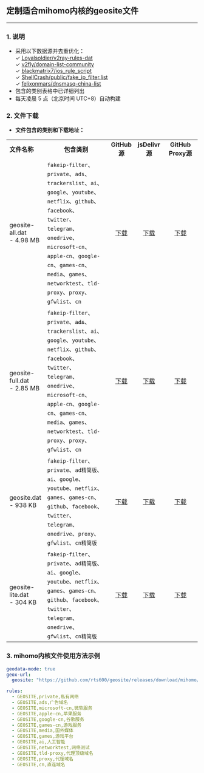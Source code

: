 ## 定制适合mihomo内核的geosite文件

---


### 1. 说明
- 采用以下数据源并去重优化：<br>
 ✓ [Loyalsoldier/v2ray-rules-dat](https://github.com/Loyalsoldier/v2ray-rules-dat)<br>
 ✓ [v2fly/domain-list-community](https://github.com/v2fly/domain-list-community/blob/master/data)<br>
 ✓ [blackmatrix7/ios_rule_script](https://github.com/blackmatrix7/ios_rule_script/tree/master/rule/Clash)<br>
 ✓ [ShellCrash/public/fake_ip_filter.list](https://github.com/juewuy/ShellCrash/blob/dev/public/fake_ip_filter.list)<br>
 ✓ [felixonmars/dnsmasq-china-list](https://github.com/felixonmars/dnsmasq-china-list/blob/master)<br>
- 包含的类别表格中已详细列出
- 每天凌晨 5 点（北京时间 UTC+8）自动构建

### 2. 文件下载
- **文件包含的类别和下载地址：**
<table>
  <tr>
    <td width="18%"><b>文件名称</b></td>
    <td align="center"><b>包含类别</b></td>
    <td width="12%" align="center"><b>GitHub源</b></td>
    <td width="12%" align="center"><b>jsDelivr源</b></td>
    <td width="18%" align="center"><b>GitHub Proxy源</b></td>
  </tr>
  <tr>
    <td>geosite-all.dat<br> - 4.98 MB</td>
    <td><code>fakeip-filter</code>、<code>private</code>、<code>ads</code>、<code>trackerslist</code>、<code>ai</code>、<code>google</code>、<code>youtube</code>、<code>netflix</code>、<code>github</code>、<code>facebook</code>、<code>twitter</code>、<code>telegram</code>、<code>onedrive</code>、<code>microsoft-cn</code>、<code>apple-cn</code>、<code>google-cn</code>、<code>games-cn</code>、<code>media</code>、<code>games</code>、<code>networktest</code>、<code>tld-proxy</code>、<code>proxy</code>、<code>gfwlist</code>、<code>cn</code></td>
    <td align="center"><a href="https://github.com/rts600/geosite/releases/download/mihomo/geosite-all.dat">下载</a></td>
    <td align="center"><a href="https://cdn.jsdelivr.net/gh/rts600/geosite@mihomo/geosite-all.dat">下载</a></td>
    <td align="center"><a href="https://ghfast.top/https://github.com/rts600/geosite/releases/download/mihomo/geosite-all.dat">下载</a></td>
  </tr>
  <tr>
    <td>geosite-full.dat<br> - 2.85 MB</td>
    <td><code>fakeip-filter</code>、<code>private</code>、<del><code>ads</code></del>、<code>trackerslist</code>、<code>ai</code>、<code>google</code>、<code>youtube</code>、<code>netflix</code>、<code>github</code>、<code>facebook</code>、<code>twitter</code>、<code>telegram</code>、<code>onedrive</code>、<code>microsoft-cn</code>、<code>apple-cn</code>、<code>google-cn</code>、<code>games-cn</code>、<code>media</code>、<code>games</code>、<code>networktest</code>、<code>tld-proxy</code>、<code>proxy</code>、<code>gfwlist</code>、<code>cn</code></td>
    <td align="center"><a href="https://github.com/rts600/geosite/releases/download/mihomo/geosite-full.dat">下载</a></td>
    <td align="center"><a href="https://cdn.jsdelivr.net/gh/rts600/geosite@mihomo/geosite-full.dat">下载</a></td>
    <td align="center"><a href="https://ghfast.top/https://github.com/rts600/geosite/releases/download/mihomo/geosite-full.dat">下载</a></td>
  </tr>
  <tr>
    <td>geosite.dat<br> - 938 KB</td>
    <td><code>fakeip-filter</code>、<code>private</code>、<code>ad精简版</code>、<code>ai</code>、<code>google</code>、<code>youtube</code>、<code>netflix</code>、<code>games</code>、<code>games-cn</code>、<code>github</code>、<code>facebook</code>、<code>twitter</code>、<code>telegram</code>、<code>onedrive</code>、<code>proxy</code>、<code>gfwlist</code>、<code>cn精简版</code></td>
    <td align="center"><a href="https://github.com/rts600/geosite/releases/download/mihomo/geosite.dat">下载</a></td>
    <td align="center"><a href="https://cdn.jsdelivr.net/gh/rts600/geosite@mihomo/geosite.dat">下载</a></td>
    <td align="center"><a href="https://ghfast.top/https://github.com/rts600/geosite/releases/download/mihomo/geosite.dat">下载</a></td>
  </tr>
  <tr>
    <td>geosite-lite.dat<br> - 304 KB</td>
    <td><code>fakeip-filter</code>、<code>private</code>、<code>ad精简版</code>、<code>ai</code>、<code>google</code>、<code>youtube</code>、<code>netflix</code>、<code>games</code>、<code>games-cn</code>、<code>github</code>、<code>facebook</code>、<code>twitter</code>、<code>telegram</code>、<code>onedrive</code>、<code>gfwlist</code>、<code>cn精简版</code></td>
    <td align="center"><a href="https://github.com/rts600/geosite/releases/download/mihomo/geosite-lite.dat">下载</a></td>
    <td align="center"><a href="https://cdn.jsdelivr.net/gh/rts600/geosite@mihomo/geosite-lite.dat">下载</a></td>
    <td align="center"><a href="https://ghfast.top/https://github.com/rts600/geosite/releases/download/mihomo/geosite-lite.dat">下载</a></td>
  </tr>
</table>

### 3. mihomo内核文件使用方法示例

```yaml
geodata-mode: true
geox-url:
  geosite: "https://github.com/rts600/geosite/releases/download/mihomo/geosite-all.dat"

rules:
  - GEOSITE,private,私有网络
  - GEOSITE,ads,广告域名
  - GEOSITE,microsoft-cn,微软服务
  - GEOSITE,apple-cn,苹果服务
  - GEOSITE,google-cn,谷歌服务
  - GEOSITE,games-cn,游戏服务
  - GEOSITE,media,国外媒体
  - GEOSITE,games,游戏平台
  - GEOSITE,ai,人工智能
  - GEOSITE,networktest,网络测试
  - GEOSITE,tld-proxy,代理顶级域名
  - GEOSITE,proxy,代理域名
  - GEOSITE,cn,直连域名
```

